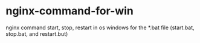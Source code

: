 # nginx-command-for-win
nginx command start, stop, restart in os windows for the *.bat file (start.bat, stop.bat, and restart.but)
